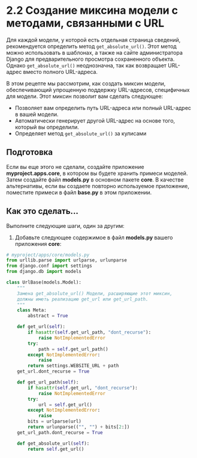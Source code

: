 # 2.2 Создание миксина модели с методами, связанными с URL

Для каждой модели, у которой есть отдельная страница сведений, рекомендуется определить метод `get_absolute_url()`. Этот метод можно использовать в шаблонах, а также на сайте администратора Django для предварительного просмотра сохраненного объекта. Однако `get_absolute_url()` неоднозначна, так как возвращает URL-адрес вместо полного URL-адреса.

В этом рецепте мы рассмотрим, как создать миксин модели, обеспечивающий упрощенную поддержку URL-адресов, специфичных для модели. Этот миксин позволит вам сделать следующее:

* Позволяет вам определить путь URL-адреса или полный URL-адрес в вашей модели.
* Автоматически генерирует другой URL-адрес на основе того, который вы определили.
* Определяет метод `get_absolute_url()` за кулисами

## Подготовка

Если вы еще этого не сделали, создайте приложение **myproject.apps.core**, в котором вы будете хранить примеси моделей. Затем создайте файл **models.py** в основном пакете **core**. В качестве альтернативы, если вы создаете повторно используемое приложение, поместите примеси в файл **base.py** в этом приложении.

## Как это сделать...

Выполните следующие шаги, один за другим:

1. Добавьте следующее содержимое в файл **models.py** вашего приложения **core**:

```python
# myproject/apps/core/models.py
from urllib.parse import urlparse, urlunparse
from django.conf import settings
from django.db import models

class UrlBase(models.Model):
    """
    Замена get_absolute_url() Модели, расширяющие этот миксин,
    должны иметь реализацию get_url или get_url_path.
    """
    class Meta:
        abstract = True

    def get_url(self):
        if hasattr(self.get_url_path, "dont_recurse"):
            raise NotImplementedError
        try:
            path = self.get_url_path()
        except NotImplementedError:
            raise
        return settings.WEBSITE_URL + path
    get_url.dont_recurse = True

    def get_url_path(self):
        if hasattr(self.get_url, "dont_recurse"):
            raise NotImplementedError
        try:
            url = self.get_url()
        except NotImplementedError:
            raise
        bits = urlparse(url)
        return urlunparse(("", "") + bits[2:])
    get_url_path.dont_recurse = True

    def get_absolute_url(self):
        return self.get_url()
```
